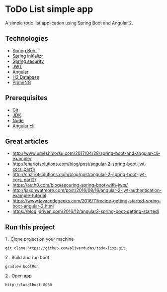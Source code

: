# ToDo List simple app #

A simple todo list application using Spring Boot and Angular 2.

## Technologies ##
* [Spring Boot](https://spring.io/)
* [Spring initializr](https://start.spring.io/)
* [Spring security](https://projects.spring.io/spring-security/)
* [JWT](https://jwt.io/)
* [Angular](http://angular.io/)
* [H2 Database](http://www.h2database.com/html/main.html)
* [PrimeNG](http://www.primefaces.org/primeng/)

## Prerequisites ##
* [Git](https://git-scm.com/book/en/v2/Getting-Started-Installing-Git)
* [JDK ](https://www.java.com/en/download/)
* [Node ](https://nodejs.org/en/download/)
* [Angular cli](https://cli.angular.io/)

## Great articles ##
* http://www.umeshmorsu.com/2017/04/28/spring-boot-and-angular-cli-example/
* http://chariotsolutions.com/blog/post/angular-2-spring-boot-jwt-cors_part1/
* http://chariotsolutions.com/blog/post/angular-2-spring-boot-jwt-cors_part2/
* https://auth0.com/blog/securing-spring-boot-with-jwts/
* http://jasonwatmore.com/post/2016/08/16/angular-2-jwt-authentication-example-tutorial
* https://www.javacodegeeks.com/2016/11/recipe-getting-started-spring-boot-angular-2.html
* https://blog.jdriven.com/2016/12/angular2-spring-boot-getting-started/

## Run this project ##
1 . Clone project on your machine
```
git clone https://github.com/oliverdudas/todo-list.git
```
2 . Build and run boot
```
gradlew bootRun
```
2 . Open app
```
http://localhost:8080
